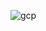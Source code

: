 
![gcp](https://github.com/Ab-Rehman99/circleCI-with-cloud-run/assets/85974328/87ab3207-47a5-4c25-8e81-f9d0e0531ff3)
